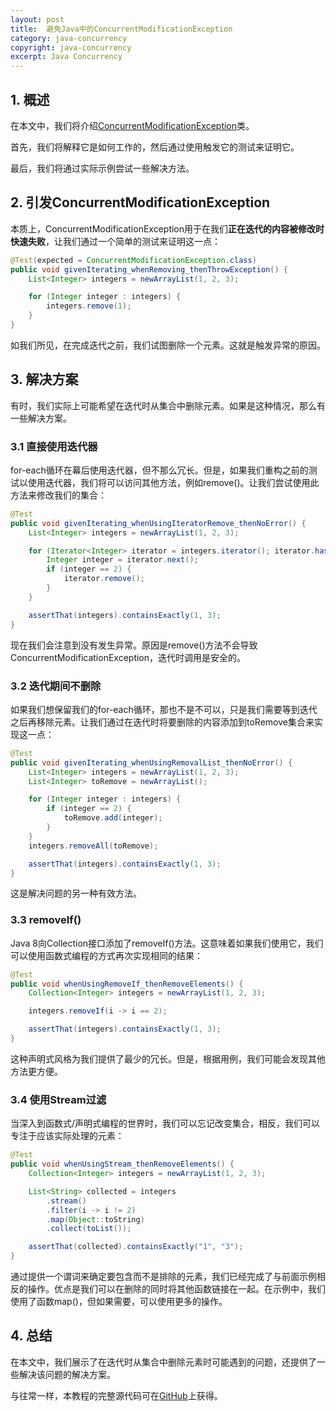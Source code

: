 ```yaml
---
layout: post
title:  避免Java中的ConcurrentModificationException
category: java-concurrency
copyright: java-concurrency
excerpt: Java Concurrency
---
```


## 1. 概述

在本文中，我们将介绍[ConcurrentModificationException](https://docs.oracle.com/en/java/javase/11/docs/api/java.base/java/util/ConcurrentModificationException.html)类。

首先，我们将解释它是如何工作的，然后通过使用触发它的测试来证明它。

最后，我们将通过实际示例尝试一些解决方法。

## 2. 引发ConcurrentModificationException

本质上，ConcurrentModificationException用于在我们**正在迭代的内容被修改时快速失败**，让我们通过一个简单的测试来证明这一点：

```java
@Test(expected = ConcurrentModificationException.class)
public void givenIterating_whenRemoving_thenThrowException() {
    List<Integer> integers = newArrayList(1, 2, 3);

    for (Integer integer : integers) {
        integers.remove(1);
    }
}
```

如我们所见，在完成迭代之前，我们试图删除一个元素。这就是触发异常的原因。

## 3. 解决方案

有时，我们实际上可能希望在迭代时从集合中删除元素。如果是这种情况，那么有一些解决方案。

### 3.1 直接使用迭代器

for-each循环在幕后使用迭代器，但不那么冗长。但是，如果我们重构之前的测试以使用迭代器，我们将可以访问其他方法，例如remove()。让我们尝试使用此方法来修改我们的集合：

```java
@Test
public void givenIterating_whenUsingIteratorRemove_thenNoError() {
    List<Integer> integers = newArrayList(1, 2, 3);

    for (Iterator<Integer> iterator = integers.iterator(); iterator.hasNext(); ) {
        Integer integer = iterator.next();
        if (integer == 2) {
            iterator.remove();
        }
    }

    assertThat(integers).containsExactly(1, 3);
}
```

现在我们会注意到没有发生异常。原因是remove()方法不会导致ConcurrentModificationException，迭代时调用是安全的。

### 3.2 迭代期间不删除

如果我们想保留我们的for-each循环，那也不是不可以，只是我们需要等到迭代之后再移除元素。让我们通过在迭代时将要删除的内容添加到toRemove集合来实现这一点：

```java
@Test
public void givenIterating_whenUsingRemovalList_thenNoError() {
    List<Integer> integers = newArrayList(1, 2, 3);
    List<Integer> toRemove = newArrayList();

    for (Integer integer : integers) {
        if (integer == 2) {
            toRemove.add(integer);
        }
    }
    integers.removeAll(toRemove);

    assertThat(integers).containsExactly(1, 3);
}
```

这是解决问题的另一种有效方法。

### 3.3 removeIf()

Java 8向Collection接口添加了removeIf()方法。这意味着如果我们使用它，我们可以使用函数式编程的方式再次实现相同的结果：

```java
@Test
public void whenUsingRemoveIf_thenRemoveElements() {
    Collection<Integer> integers = newArrayList(1, 2, 3);

    integers.removeIf(i -> i == 2);

    assertThat(integers).containsExactly(1, 3);
}
```

这种声明式风格为我们提供了最少的冗长。但是，根据用例，我们可能会发现其他方法更方便。

### 3.4 使用Stream过滤

当深入到函数式/声明式编程的世界时，我们可以忘记改变集合，相反，我们可以专注于应该实际处理的元素：

```java
@Test
public void whenUsingStream_thenRemoveElements() {
    Collection<Integer> integers = newArrayList(1, 2, 3);

    List<String> collected = integers
        .stream()
        .filter(i -> i != 2)
        .map(Object::toString)
        .collect(toList());

    assertThat(collected).containsExactly("1", "3");
}
```

通过提供一个谓词来确定要包含而不是排除的元素，我们已经完成了与前面示例相反的操作。优点是我们可以在删除的同时将其他函数链接在一起。在示例中，我们使用了函数map()，但如果需要，可以使用更多的操作。

## 4. 总结

在本文中，我们展示了在迭代时从集合中删除元素时可能遇到的问题，还提供了一些解决该问题的解决方案。

与往常一样，本教程的完整源代码可在[GitHub](https://github.com/tuyucheng7/taketoday-tutorial4j/tree/master/java-core-modules/java-concurrency-collections-1)上获得。